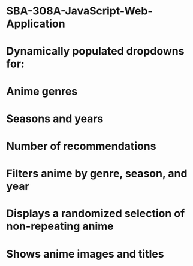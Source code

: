 # SBA-308A-JavaScript-Web-Application
# Dynamically populated dropdowns for:
# Anime genres
# Seasons and years
# Number of recommendations
# Filters anime by genre, season, and year
# Displays a randomized selection of non-repeating anime
# Shows anime images and titles
